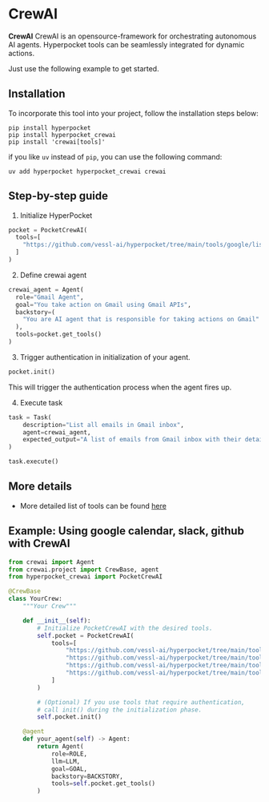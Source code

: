 # CrewAI

**CrewAI** CrewAI is an opensource-framework for orchestrating autonomous AI agents. Hyperpocket tools can be seamlessly integrated for dynamic actions.

Just use the following example to get started.

## Installation

To incorporate this tool into your project, follow the installation steps below:

```shell
pip install hyperpocket
pip install hyperpocket_crewai
pip install 'crewai[tools]'
```

if you like `uv` instead of `pip`, you can use the following command:

```shell
uv add hyperpocket hyperpocket_crewai crewai
```

## Step-by-step guide

1. Initialize HyperPocket

```python
pocket = PocketCrewAI(
  tools=[
    "https://github.com/vessl-ai/hyperpocket/tree/main/tools/google/list-gmail",
  ]
)
```

2. Define crewai agent

```python
crewai_agent = Agent(
  role="Gmail Agent",
  goal="You take action on Gmail using Gmail APIs",
  backstory=(
    "You are AI agent that is responsible for taking actions on Gmail"
  ),
  tools=pocket.get_tools()
)
```

3. Trigger authentication in initialization of your agent.

```python
pocket.init()
```

This will trigger the authentication process when the agent fires up.

4. Execute task

```python
task = Task(
    description="List all emails in Gmail inbox",
    agent=crewai_agent,
    expected_output="A list of emails from Gmail inbox with their details",
)

task.execute()
```

## More details

- More detailed list of tools can be found [here](https://github.com/vessl-ai/hyperpocket/tree/main/tools)

## Example: Using google calendar, slack, github with CrewAI

```python
from crewai import Agent
from crewai.project import CrewBase, agent
from hyperpocket_crewai import PocketCrewAI

@CrewBase
class YourCrew:
    """Your Crew"""

    def __init__(self):
        # Initialize PocketCrewAI with the desired tools.
        self.pocket = PocketCrewAI(
            tools=[
                "https://github.com/vessl-ai/hyperpocket/tree/main/tools/slack/get-message",
                "https://github.com/vessl-ai/hyperpocket/tree/main/tools/google/get-calendar-events",
                "https://github.com/vessl-ai/hyperpocket/tree/main/tools/google/get-calendar-list",
                "https://github.com/vessl-ai/hyperpocket/tree/main/tools/github/list-pull-requests",
            ]
        )

        # (Optional) If you use tools that require authentication,
        # call init() during the initialization phase.
        self.pocket.init()

    @agent
    def your_agent(self) -> Agent:
        return Agent(
            role=ROLE,
            llm=LLM,
            goal=GOAL,
            backstory=BACKSTORY,
            tools=self.pocket.get_tools()
        )
```
